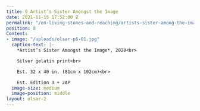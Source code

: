 ```yaml
---
title: 9 Artist’s Sister Amongst the Image
date: 2021-11-15 17:52:00 Z
permalink: "/on-living-stones-and-reaching/artists-sister-among-the-image"
position: 8
Content:
- image: "/uploads/olsar-p6-01.jpg"
  caption-text: |-
    *Artist’s Sister Amongst the Image*, 2020<br>

    Silver gelatin print<br>

    Est. 32 x 40 in. (81cm x 102cm)<br>

    Est. Edition 3 + 2AP
  image-size: medium
  image-position: middle
layout: olsar-2
---
```


